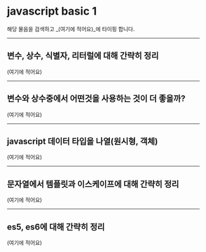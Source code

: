 # javascript basic 1

해당 물음을 검색하고 _(여기에 적어요)_에 타이핑 합니다.

---

## 변수, 상수, 식별자, 리터럴에 대해 간략히 정리

(여기에 적어요)

---

## 변수와 상수중에서 어떤것을 사용하는 것이 더 좋을까?

(여기에 적어요)

---

## javascript 데이터 타입을 나열(원시형, 객체)

(여기에 적어요)

---

## 문자열에서 템플릿과 이스케이프에 대해 간략히 정리

(여기에 적어요)

---

## es5, es6에 대해 간략히 정리

(여기에 적어요)
